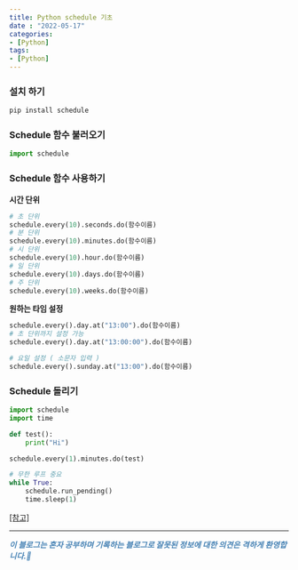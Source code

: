 ```yaml
---
title: Python schedule 기초
date : "2022-05-17"
categories:
- [Python]
tags:
- [Python]
---
```


### 설치 하기

```bash
pip install schedule
```

### Schedule 함수 불러오기

```python
import schedule
```

### Schedule 함수 사용하기

**시간 단위**

```python
# 초 단위
schedule.every(10).seconds.do(함수이름)
# 분 단위
schedule.every(10).minutes.do(함수이름)
# 시 단위
schedule.every(10).hour.do(함수이름)
# 일 단위
schedule.every(10).days.do(함수이름)
# 주 단위
schedule.every(10).weeks.do(함수이름)
```

**원하는 타임 설정**

```python
schedule.every().day.at("13:00").do(함수이름)
# 초 단위까지 설정 가능
schedule.every().day.at("13:00:00").do(함수이름)

# 요일 설정 ( 소문자 입력 )
schedule.every().sunday.at("13:00").do(함수이름)
```

### Schedule 돌리기

```python
import schedule
import time

def test():
	print("Hi")

schedule.every(1).minutes.do(test)

# 무한 루프 중요
while True:
	schedule.run_pending()
	time.sleep(1)
```

[[참고]](https://coding-kindergarten.tistory.com/164)

---
**_<span style="color:#4682B4;"> 이 블로그는 혼자 공부하며 기록하는 블로그로 잘못된 정보에 대한 의견은 격하게 환영합니다.🤩 </span>_**